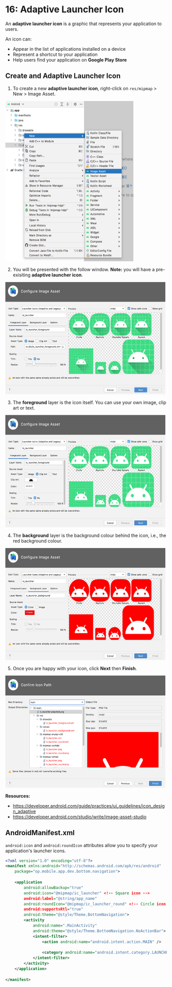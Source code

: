 # **16: Adaptive Launcher Icon**

An **adaptive launcher icon** is a graphic that represents your application to users. 

An icon can:
- Appear in the list of applications installed on a device
- Represent a shortcut to your application
- Help users find your application on **Google Play Store**

## Create and Adaptive Launcher Icon

1. To create a new **adaptive launcher icon**, right-click on `res/mipmap` > New > Image Asset.

<img src="../resources/img/16-adaptive-launcher-icon/16-asset-studio-1.png" width="400" height="500" />

2. You will be presented with the follow window. **Note:** you will have a pre-exisiting **adaptive launcher icon**. 

<img src="../resources/img/16-adaptive-launcher-icon/16-asset-studio-2.png" width="500" height="350" />

3. The **foreground** layer is the icon itself. You can use your own image, clip art or text.

<img src="../resources/img/16-adaptive-launcher-icon/16-asset-studio-3.png" width="500" height="350" />

4. The **background** layer is the background colour behind the icon, i.e., the red background colour.

<img src="../resources/img/16-adaptive-launcher-icon/16-asset-studio-4.png" width="500" height="350" />

5. Once you are happy with your icon, click **Next** then **Finish**. 

<img src="../resources/img/16-adaptive-launcher-icon/16-asset-studio-5.png" width="500" height="350" />

**Resources:**
- https://developer.android.com/guide/practices/ui_guidelines/icon_design_adaptive
- https://developer.android.com/studio/write/image-asset-studio

## AndroidManifest.xml

`android:icon` and `android:roundIcon` attributes allow you to specify your application's launcher icons.

```xml
<?xml version="1.0" encoding="utf-8"?>
<manifest xmlns:android="http://schemas.android.com/apk/res/android"
    package="op.mobile.app.dev.bottom.navigation">

    <application
        android:allowBackup="true"
        android:icon="@mipmap/ic_launcher" <!-- Square icon -->
        android:label="@string/app_name"
        android:roundIcon="@mipmap/ic_launcher_round" <!-- Circle icon -->
        android:supportsRtl="true"
        android:theme="@style/Theme.BottomNavigation">
        <activity
            android:name=".MainActivity"
            android:theme="@style/Theme.BottomNavigation.NoActionBar">
            <intent-filter>
                <action android:name="android.intent.action.MAIN" />

                <category android:name="android.intent.category.LAUNCHER" />
            </intent-filter>
        </activity>
    </application>

</manifest>
```
